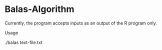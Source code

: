 # Balas-Algorithm

Currently, the program accepts inputs as an output of the R program only.

Usage

./balas text-file.txt
